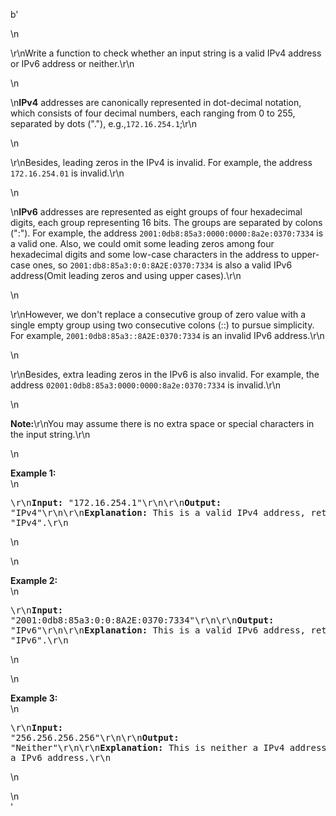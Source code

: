 b'<div class="question-description">\n<p><p>\r\nWrite a function to check whether an input string is a valid IPv4 address or IPv6 address or neither.\r\n</p>\n<p>\n<b>IPv4</b> addresses are canonically represented in dot-decimal notation, which consists of four decimal numbers, each ranging from 0 to 255, separated by dots ("."), e.g.,<code>172.16.254.1</code>;\r\n</p>\n<p>\r\nBesides, leading zeros in the IPv4 is invalid. For example, the address <code>172.16.254.01</code> is invalid.\r\n</p>\n<p>\n<b>IPv6</b> addresses are represented as eight groups of four hexadecimal digits, each group representing 16 bits. The groups are separated by colons (":"). For example, the address <code>2001:0db8:85a3:0000:0000:8a2e:0370:7334</code> is a valid one. Also, we could omit some leading zeros among four hexadecimal digits and some low-case characters in the address to upper-case ones, so <code>2001:db8:85a3:0:0:8A2E:0370:7334</code> is also a valid IPv6 address(Omit leading zeros and using upper cases).\r\n</p>\n<p>\r\nHowever, we don\'t replace a consecutive group of zero value with a single empty group using two consecutive colons (::) to pursue simplicity. For example, <code>2001:0db8:85a3::8A2E:0370:7334</code> is an invalid IPv6 address.\r\n</p>\n<p>\r\nBesides, extra leading zeros in the IPv6 is also invalid. For example, the address <code>02001:0db8:85a3:0000:0000:8a2e:0370:7334</code> is invalid.\r\n</p>\n<p><b>Note:</b>\r\nYou may assume there is no extra space or special characters in the input string.\r\n</p>\n<p><b>Example 1:</b><br/>\n<pre>\r\n<b>Input:</b> "172.16.254.1"\r\n\r\n<b>Output:</b> "IPv4"\r\n\r\n<b>Explanation:</b> This is a valid IPv4 address, return "IPv4".\r\n</pre>\n</p>\n<p><b>Example 2:</b><br/>\n<pre>\r\n<b>Input:</b> "2001:0db8:85a3:0:0:8A2E:0370:7334"\r\n\r\n<b>Output:</b> "IPv6"\r\n\r\n<b>Explanation:</b> This is a valid IPv6 address, return "IPv6".\r\n</pre>\n</p>\n<p><b>Example 3:</b><br/>\n<pre>\r\n<b>Input:</b> "256.256.256.256"\r\n\r\n<b>Output:</b> "Neither"\r\n\r\n<b>Explanation:</b> This is neither a IPv4 address nor a IPv6 address.\r\n</pre>\n</p></p>\n</div>'